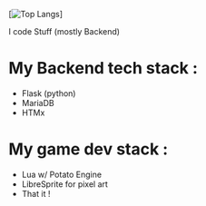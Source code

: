 [![Top Langs](https://github-readme-stats.vercel.app/api/top-langs/?username=Nonook-3352&layout=donut)]


I code Stuff (mostly Backend)


# My Backend tech stack :
- Flask (python)
- MariaDB
- HTMx

# My game dev stack :
- Lua w/ Potato Engine
- LibreSprite for pixel art
- That it !
